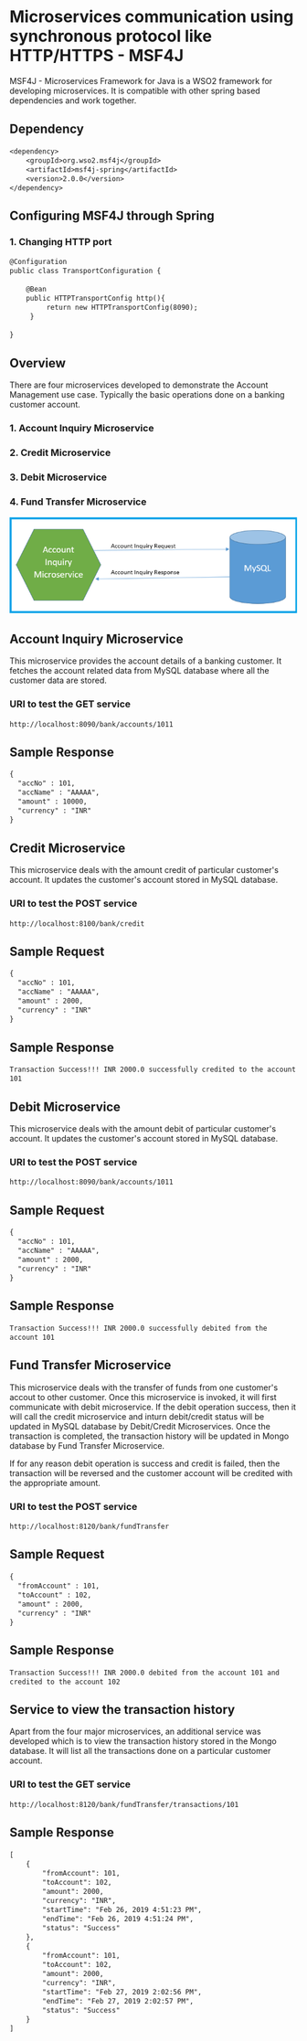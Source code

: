 # Microservices communication using synchronous protocol like HTTP/HTTPS - MSF4J

MSF4J - Microservices Framework for Java is a WSO2 framework for developing microservices. It is compatible with other spring based dependencies
and work together.


## Dependency

```
<dependency>
	<groupId>org.wso2.msf4j</groupId>
	<artifactId>msf4j-spring</artifactId>
	<version>2.0.0</version>
</dependency>
```

## Configuring MSF4J through Spring

### 1. Changing HTTP port

```
@Configuration
public class TransportConfiguration {

    @Bean
    public HTTPTransportConfig http(){
         return new HTTPTransportConfig(8090);
     }

}
```

## Overview

There are four microservices developed to demonstrate the Account Management use case. Typically the basic operations done on a banking customer account.

### 1. Account Inquiry Microservice
### 2. Credit Microservice
### 3. Debit Microservice
### 4. Fund Transfer Microservice

![Image of Workflow](https://github.com/praveen9800/microservice-sample-msf4j/blob/master/accountinquiry_msf4j.png)


## Account Inquiry Microservice

This microservice provides the account details of a banking customer. It fetches the account related data from MySQL database where all the customer data are stored.

### URI to test the GET service

```
http://localhost:8090/bank/accounts/1011
```

## Sample Response

```
{
  "accNo" : 101,
  "accName" : "AAAAA",
  "amount" : 10000,
  "currency" : "INR"
}
```

## Credit Microservice

This microservice deals with the amount credit of particular customer's account. It updates the customer's account stored in MySQL database.

### URI to test the POST service

```
http://localhost:8100/bank/credit
```

## Sample Request

```
{
  "accNo" : 101,
  "accName" : "AAAAA",
  "amount" : 2000,
  "currency" : "INR"
}
```
## Sample Response

```
Transaction Success!!! INR 2000.0 successfully credited to the account 101
```

## Debit Microservice

This microservice deals with the amount debit of particular customer's account. It updates the customer's account stored in MySQL database.

### URI to test the POST service

```
http://localhost:8090/bank/accounts/1011
```

## Sample Request

```
{
  "accNo" : 101,
  "accName" : "AAAAA",
  "amount" : 2000,
  "currency" : "INR"
}

```
## Sample Response

```
Transaction Success!!! INR 2000.0 successfully debited from the account 101
```

## Fund Transfer Microservice

This microservice deals with the transfer of funds from one customer's accout to other customer. Once this microservice is invoked, it will first communicate with debit microservice. If the debit
operation success, then it will call the credit microservice and inturn debit/credit status will be updated in MySQL database by Debit/Credit Microservices. Once the transaction is completed,
the transaction history will be updated in Mongo database by Fund Transfer Microservice.

If for any reason debit operation is success and credit is failed, then the transaction will be reversed and the customer account will be credited with the appropriate amount.


### URI to test the POST service

```
http://localhost:8120/bank/fundTransfer
```

## Sample Request

```
{
  "fromAccount" : 101,
  "toAccount" : 102,
  "amount" : 2000,
  "currency" : "INR"
}

```
## Sample Response

```
Transaction Success!!! INR 2000.0 debited from the account 101 and credited to the account 102
```

## Service to view the transaction history

Apart from the four major microservices, an additional service was developed which is to view the transaction history stored in the Mongo database. It will list all the transactions done
on a particular customer account.


### URI to test the GET service

```
http://localhost:8120/bank/fundTransfer/transactions/101
```

## Sample Response

```
[
    {
        "fromAccount": 101,
        "toAccount": 102,
        "amount": 2000,
        "currency": "INR",
        "startTime": "Feb 26, 2019 4:51:23 PM",
        "endTime": "Feb 26, 2019 4:51:24 PM",
        "status": "Success"
    },
    {
        "fromAccount": 101,
        "toAccount": 102,
        "amount": 2000,
        "currency": "INR",
        "startTime": "Feb 27, 2019 2:02:56 PM",
        "endTime": "Feb 27, 2019 2:02:57 PM",
        "status": "Success"
    }
]
```